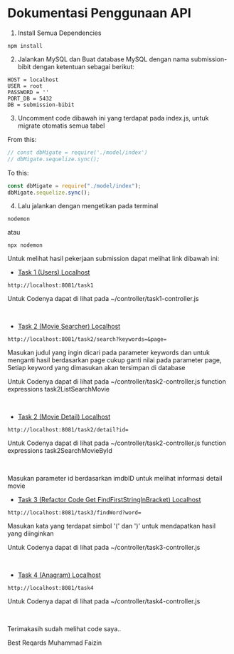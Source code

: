 # Dokumentasi Penggunaan API

1. Install Semua Dependencies

```npm
npm install
```

2. Jalankan MySQL dan Buat database MySQL dengan nama submission-bibit dengan ketentuan sebagai berikut:

```text
HOST = localhost
USER = root
PASSWORD = ''
PORT_DB = 5432
DB = submission-bibit
```

3. Uncomment code dibawah ini yang terdapat pada index.js, untuk migrate otomatis semua tabel

From this:

```javascript
// const dbMigate = require('./model/index')
// dbMigate.sequelize.sync();
```

To this:

```javascript
const dbMigate = require("./model/index");
dbMigate.sequelize.sync();
```

4. Lalu jalankan dengan mengetikan pada terminal

```npm
nodemon
```

atau

```npm
npx nodemon
```

Untuk melihat hasil pekerjaan submission dapat melihat link dibawah ini:

- [Task 1 (Users) Localhost](http://localhost:8081/task1)

```npm
http://localhost:8081/task1
```

Untuk Codenya dapat di lihat pada ~/controller/task1-controller.js

<br>

- [Task 2 (Movie Searcher) Localhost](http://localhost:8081/task2/search?keywords=MARVEL&page=1)

```npm
http://localhost:8081/task2/search?keywords=&page=
```

Masukan judul yang ingin dicari pada parameter keywords dan untuk menganti hasil berdasarkan page cukup ganti nilai pada parameter page, Setiap keyword yang dimasukan akan tersimpan di database

Untuk Codenya dapat di lihat pada ~/controller/task2-controller.js function expressions task2ListSearchMovie

<br>

- [Task 2 (Movie Detail) Localhost](http://localhost:8081/task2/detail?id=tt0458339)

```npm
http://localhost:8081/task2/detail?id=
```

Untuk Codenya dapat di lihat pada ~/controller/task2-controller.js function expressions task2SearchMovieById

<br>

Masukan parameter id berdasarkan imdbID untuk melihat informasi detail movie

- [Task 3 (Refactor Code Get FindFirstStringInBracket) Localhost](<http://localhost:8081/task3/findWord?word=yakin(usaha)sampai>)

```npm
http://localhost:8081/task3/findWord?word=
```

Masukan kata yang terdapat simbol '(' dan ')' untuk mendapatkan hasil yang diinginkan

Untuk Codenya dapat di lihat pada ~/controller/task3-controller.js

<br>

- [Task 4 (Anagram) Localhost](http://localhost:8081/task4)

```npm
http://localhost:8081/task4
```

Untuk Codenya dapat di lihat pada ~/controller/task4-controller.js

<br>

Terimakasih sudah melihat code saya..

Best Reqards Muhammad Faizin
